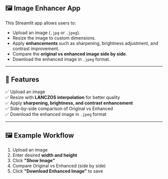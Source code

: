 
## 🖼️ Image Enhancer App  

This Streamlit app allows users to:  
- Upload an image (`.jpg` or `.jpeg`).  
- Resize the image to custom dimensions.  
- Apply **enhancements** such as sharpening, brightness adjustment, and contrast improvement.  
- Compare the **original vs enhanced image side by side**.  
- Download the enhanced image in `.jpeg` format.  

---

## 🚀 Features  
✅ Upload an image  
✅ Resize with **LANCZOS interpolation** for better quality  
✅ Apply **sharpening, brightness, and contrast enhancement**  
✅ Side-by-side comparison of Original vs Enhanced  
✅ Download the enhanced image in `.jpeg` format  

---

## 🖼️ Example Workflow  

1. Upload an image  
2. Enter desired **width and height**  
3. Click **"Show Image"**  
4. Compare Original vs Enhanced (side by side)  
5. Click **"Download Enhanced Image"** to save  

